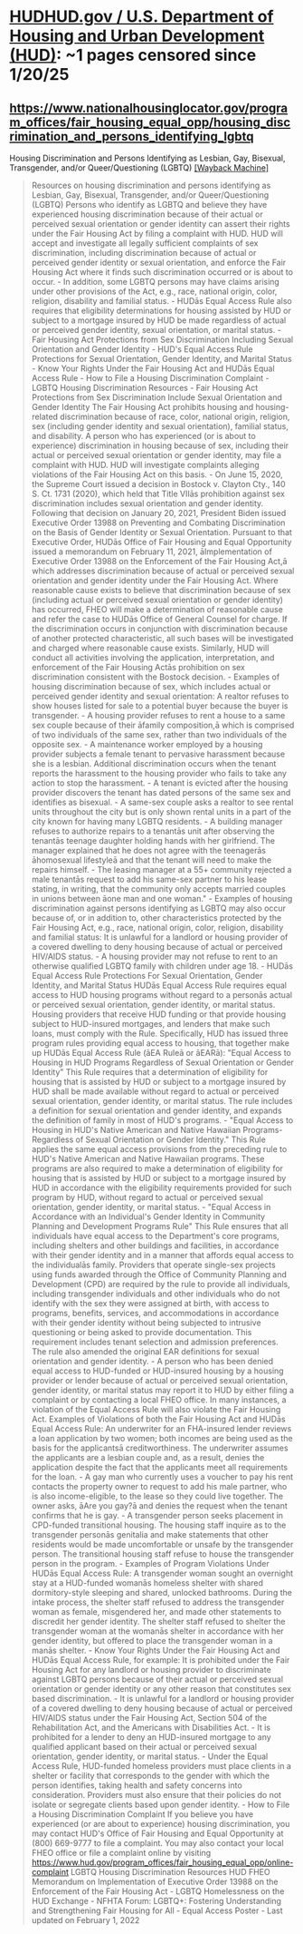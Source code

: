 



# [HUDHUD.gov / U.S. Department of Housing and Urban Development (HUD)](nationalhousinglocator.gov): ~1 pages censored since 1/20/25

## https://www.nationalhousinglocator.gov/program_offices/fair_housing_equal_opp/housing_discrimination_and_persons_identifying_lgbtq


Housing Discrimination and Persons Identifying as Lesbian, Gay, Bisexual, Transgender, and/or Queer/Questioning (LGBTQ) [[Wayback Machine]](https://web.archive.org/web/20240000000000*/https://www.nationalhousinglocator.gov/program_offices/fair_housing_equal_opp/housing_discrimination_and_persons_identifying_lgbtq)

> Resources on housing discrimination and persons identifying as Lesbian, Gay, Bisexual, Transgender, and/or Queer/Questioning (LGBTQ) Persons who identify as LGBTQ and believe they have experienced housing discrimination because of their actual or perceived sexual orientation or gender identity can assert their rights under the Fair Housing Act by filing a complaint with HUD. HUD will accept and investigate all legally sufficient complaints of sex discrimination, including discrimination because of actual or perceived gender identity or sexual orientation, and enforce the Fair Housing Act where it finds such discrimination occurred or is about to occur. - In addition, some LGBTQ persons may have claims arising under other provisions of the Act, e.g., race, national origin, color, religion, disability and familial status. - HUDās Equal Access Rule also requires that eligibility determinations for housing assisted by HUD or subject to a mortgage insured by HUD be made regardless of actual or perceived gender identity, sexual orientation, or marital status. - Fair Housing Act Protections from Sex Discrimination Including Sexual Orientation and Gender Identity - HUD's Equal Access Rule Protections for Sexual Orientation, Gender Identity, and Marital Status - Know Your Rights Under the Fair Housing Act and HUDās Equal Access Rule - How to File a Housing Discrimination Complaint - LGBTQ Housing Discrimination Resources - Fair Housing Act Protections from Sex Discrimination Include Sexual Orientation and Gender Identity The Fair Housing Act prohibits housing and housing-related discrimination because of race, color, national origin, religion, sex (including gender identity and sexual orientation), familial status, and disability. A person who has experienced (or is about to experience) discrimination in housing because of sex, including their actual or perceived sexual orientation or gender identity, may file a complaint with HUD. HUD will investigate complaints alleging violations of the Fair Housing Act on this basis. - On June 15, 2020, the Supreme Court issued a decision in Bostock v. Clayton Cty., 140 S. Ct. 1731 (2020), which held that Title VIIās prohibition against sex discrimination includes sexual orientation and gender identity. Following that decision on January 20, 2021, President Biden issued Executive Order 13988 on Preventing and Combating Discrimination on the Basis of Gender Identity or Sexual Orientation. Pursuant to that Executive Order, HUDās Office of Fair Housing and Equal Opportunity issued a memorandum on February 11, 2021, āImplementation of Executive Order 13988 on the Enforcement of the Fair Housing Act,ā which addresses discrimination because of actual or perceived sexual orientation and gender identity under the Fair Housing Act. Where reasonable cause exists to believe that discrimination because of sex (including actual or perceived sexual orientation or gender identity) has occurred, FHEO will make a determination of reasonable cause and refer the case to HUDās Office of General Counsel for charge. If the discrimination occurs in conjunction with discrimination because of another protected characteristic, all such bases will be investigated and charged where reasonable cause exists. Similarly, HUD will conduct all activities involving the application, interpretation, and enforcement of the Fair Housing Actās prohibition on sex discrimination consistent with the Bostock decision. - Examples of housing discrimination because of sex, which includes actual or perceived gender identity and sexual orientation: A realtor refuses to show houses listed for sale to a potential buyer because the buyer is transgender. - A housing provider refuses to rent a house to a same sex couple because of their āfamily composition,ā which is comprised of two individuals of the same sex, rather than two individuals of the opposite sex. - A maintenance worker employed by a housing provider subjects a female tenant to pervasive harassment because she is a lesbian. Additional discrimination occurs when the tenant reports the harassment to the housing provider who fails to take any action to stop the harassment. - A tenant is evicted after the housing provider discovers the tenant has dated persons of the same sex and identifies as bisexual. - A same-sex couple asks a realtor to see rental units throughout the city but is only shown rental units in a part of the city known for having many LGBTQ residents. - A building manager refuses to authorize repairs to a tenantās unit after observing the tenantās teenage daughter holding hands with her girlfriend. The manager explained that he does not agree with the teenagerās āhomosexual lifestyleā and that the tenant will need to make the repairs himself. - The leasing manager at a 55+ community rejected a male tenantās request to add his same-sex partner to his lease stating, in writing, that the community only accepts married couples in unions between āone man and one woman." - Examples of housing discrimination against persons identifying as LGBTQ may also occur because of, or in addition to, other characteristics protected by the Fair Housing Act, e.g., race, national origin, color, religion, disability and familial status: It is unlawful for a landlord or housing provider of a covered dwelling to deny housing because of actual or perceived HIV/AIDS status. - A housing provider may not refuse to rent to an otherwise qualified LGBTQ family with children under age 18. - HUDās Equal Access Rule Protections For Sexual Orientation, Gender Identity, and Marital Status HUDās Equal Access Rule requires equal access to HUD housing programs without regard to a personās actual or perceived sexual orientation, gender identity, or marital status. Housing providers that receive HUD funding or that provide housing subject to HUD-insured mortgages, and lenders that make such loans, must comply with the Rule. Specifically, HUD has issued three program rules providing equal access to housing, that together make up HUDās Equal Access Rule (āEA Ruleā or āEARā): "Equal Access to Housing in HUD Programs Regardless of Sexual Orientation or Gender Identity" This Rule requires that a determination of eligibility for housing that is assisted by HUD or subject to a mortgage insured by HUD shall be made available without regard to actual or perceived sexual orientation, gender identity, or marital status. The rule includes a definition for sexual orientation and gender identity, and expands the definition of family in most of HUD's programs. - "Equal Access to Housing in HUD's Native American and Native Hawaiian Programs-Regardless of Sexual Orientation or Gender Identity." This Rule applies the same equal access provisions from the preceding rule to HUD's Native American and Native Hawaiian programs. These programs are also required to make a determination of eligibility for housing that is assisted by HUD or subject to a mortgage insured by HUD in accordance with the eligibility requirements provided for such program by HUD, without regard to actual or perceived sexual orientation, gender identity, or marital status. - "Equal Access in Accordance with an Individual's Gender Identity in Community Planning and Development Programs Rule" This Rule ensures that all individuals have equal access to the Department's core programs, including shelters and other buildings and facilities, in accordance with their gender identity and in a manner that affords equal access to the individualās family. Providers that operate single-sex projects using funds awarded through the Office of Community Planning and Development (CPD) are required by the rule to provide all individuals, including transgender individuals and other individuals who do not identify with the sex they were assigned at birth, with access to programs, benefits, services, and accommodations in accordance with their gender identity without being subjected to intrusive questioning or being asked to provide documentation. This requirement includes tenant selection and admission preferences. The rule also amended the original EAR definitions for sexual orientation and gender identity. - A person who has been denied equal access to HUD-funded or HUD-insured housing by a housing provider or lender because of actual or perceived sexual orientation, gender identity, or marital status may report it to HUD by either filing a complaint or by contacting a local FHEO office. In many instances, a violation of the Equal Access Rule will also violate the Fair Housing Act. Examples of Violations of both the Fair Housing Act and HUDās Equal Access Rule: An underwriter for an FHA-insured lender reviews a loan application by two women; both incomes are being used as the basis for the applicantsā creditworthiness. The underwriter assumes the applicants are a lesbian couple and, as a result, denies the application despite the fact that the applicants meet all requirements for the loan. - A gay man who currently uses a voucher to pay his rent contacts the property owner to request to add his male partner, who is also income-eligible, to the lease so they could live together. The owner asks, āAre you gay?ā and denies the request when the tenant confirms that he is gay. - A transgender person seeks placement in CPD-funded transitional housing. The housing staff inquire as to the transgender personās genitalia and make statements that other residents would be made uncomfortable or unsafe by the transgender person. The transitional housing staff refuse to house the transgender person in the program. - Examples of Program Violations Under HUDās Equal Access Rule: A transgender woman sought an overnight stay at a HUD-funded womanās homeless shelter with shared dormitory-style sleeping and shared, unlocked bathrooms. During the intake process, the shelter staff refused to address the transgender woman as female, misgendered her, and made other statements to discredit her gender identity. The shelter staff refused to shelter the transgender woman at the womanās shelter in accordance with her gender identity, but offered to place the transgender woman in a manās shelter. - Know Your Rights Under the Fair Housing Act and HUDās Equal Access Rule, for example: It is prohibited under the Fair Housing Act for any landlord or housing provider to discriminate against LGBTQ persons because of their actual or perceived sexual orientation or gender identity or any other reason that constitutes sex based discrimination. - It is unlawful for a landlord or housing provider of a covered dwelling to deny housing because of actual or perceived HIV/AIDS status under the Fair Housing Act, Section 504 of the Rehabilitation Act, and the Americans with Disabilities Act. - It is prohibited for a lender to deny an HUD-insured mortgage to any qualified applicant based on their actual or perceived sexual orientation, gender identity, or marital status. - Under the Equal Access Rule, HUD-funded homeless providers must place clients in a shelter or facility that corresponds to the gender with which the person identifies, taking health and safety concerns into consideration. Providers must also ensure that their policies do not isolate or segregate clients based upon gender identity. - How to File a Housing Discrimination Complaint If you believe you have experienced (or are about to experience) housing discrimination, you may contact HUD's Office of Fair Housing and Equal Opportunity at (800) 669-9777 to file a complaint. You may also contact your local FHEO office or file a complaint online by visiting https://www.hud.gov/program_offices/fair_housing_equal_opp/online-complaint LGBTQ Housing Discrimination Resources HUD FHEO Memorandum on Implementation of Executive Order 13988 on the Enforcement of the Fair Housing Act - LGBTQ Homelessness on the HUD Exchange - NFHTA Forum: LGBTQ+: Fostering Understanding and Strengthening Fair Housing for All - Equal Access Poster - Last updated on February 1, 2022